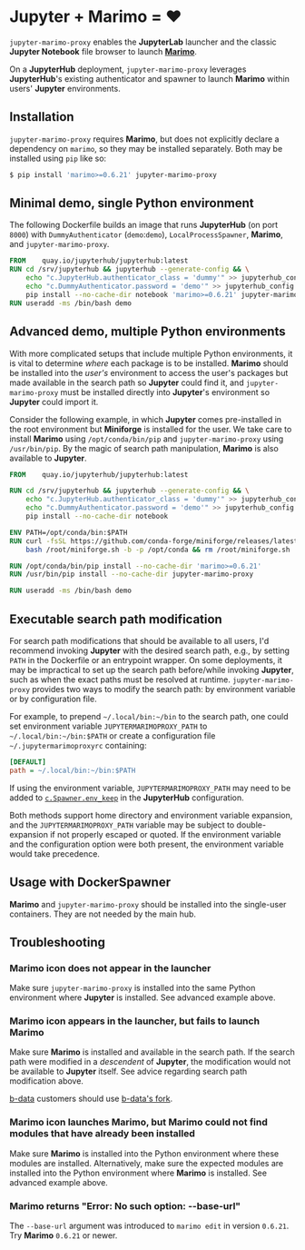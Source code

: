 # Jupyter + Marimo = ❤️

`jupyter-marimo-proxy` enables the **JupyterLab** launcher and the classic **Jupyter Notebook** file browser to launch **[Marimo](https://marimo.io/)**.

On a **JupyterHub** deployment, `jupyter-marimo-proxy` leverages **JupyterHub**'s existing authenticator and spawner to launch **Marimo** within users' **Jupyter** environments.

## Installation

`jupyter-marimo-proxy` requires **Marimo**, but does not explicitly declare a dependency on `marimo`, so they may be installed separately. Both may be installed using `pip` like so:

```sh
$ pip install 'marimo>=0.6.21' jupyter-marimo-proxy
```

## Minimal demo, single Python environment

The following Dockerfile builds an image that runs **JupyterHub** (on port `8000`) with `DummyAuthenticator` (`demo`:`demo`), `LocalProcessSpawner`, **Marimo**, and `jupyter-marimo-proxy`.

```dockerfile
FROM	quay.io/jupyterhub/jupyterhub:latest
RUN	cd /srv/jupyterhub && jupyterhub --generate-config && \
	echo "c.JupyterHub.authenticator_class = 'dummy'" >> jupyterhub_config.py && \
	echo "c.DummyAuthenticator.password = 'demo'" >> jupyterhub_config.py && \
	pip install --no-cache-dir notebook 'marimo>=0.6.21' jupyter-marimo-proxy
RUN	useradd -ms /bin/bash demo
```

## Advanced demo, multiple Python environments

With more complicated setups that include multiple Python environments, it is vital to determine *where* each package is to be installed. **Marimo** should be installed into the *user's* environment to access the user's packages but made available in the search path so **Jupyter** could find it, and `jupyter-marimo-proxy` must be installed directly into **Jupyter**'s environment so **Jupyter** could import it.

Consider the following example, in which **Jupyter** comes pre-installed in the root environment but **Miniforge** is installed for the user. We take care to install **Marimo** using `/opt/conda/bin/pip` and `jupyter-marimo-proxy` using `/usr/bin/pip`. By the magic of search path manipulation, **Marimo** is also available to **Jupyter**.

```dockerfile
FROM	quay.io/jupyterhub/jupyterhub:latest

RUN	cd /srv/jupyterhub && jupyterhub --generate-config && \
	echo "c.JupyterHub.authenticator_class = 'dummy'" >> jupyterhub_config.py && \
	echo "c.DummyAuthenticator.password = 'demo'" >> jupyterhub_config.py && \
	pip install --no-cache-dir notebook

ENV	PATH=/opt/conda/bin:$PATH
RUN	curl -fsSL https://github.com/conda-forge/miniforge/releases/latest/download/Miniforge3-Linux-x86_64.sh -o /root/miniforge.sh && chmod +x /root/miniforge.sh && \
	bash /root/miniforge.sh -b -p /opt/conda && rm /root/miniforge.sh

RUN	/opt/conda/bin/pip install --no-cache-dir 'marimo>=0.6.21'
RUN	/usr/bin/pip install --no-cache-dir jupyter-marimo-proxy

RUN	useradd -ms /bin/bash demo
```

## Executable search path modification

For search path modifications that should be available to all users, I'd recommend invoking **Jupyter** with the desired search path, e.g., by setting `PATH` in the Dockerfile or an entrypoint wrapper. On some deployments, it may be impractical to set up the search path before/while invoking **Jupyter**, such as when the exact paths must be resolved at runtime. `jupyter-marimo-proxy` provides two ways to modify the search path: by environment variable or by configuration file.

For example, to prepend `~/.local/bin:~/bin` to the search path, one could set environment variable `JUPYTERMARIMOPROXY_PATH` to `~/.local/bin:~/bin:$PATH` or create a configuration file `~/.jupytermarimoproxyrc` containing:

```ini
[DEFAULT]
path = ~/.local/bin:~/bin:$PATH
```

If using the environment variable, `JUPYTERMARIMOPROXY_PATH` may need to be added to [`c.Spawner.env_keep`](https://jupyterhub.readthedocs.io/en/stable/reference/api/spawner.html#jupyterhub.spawner.Spawner.env_keep) in the **JupyterHub** configuration.

Both methods support home directory and environment variable expansion, and the `JUPYTERMARIMOPROXY_PATH` variable may be subject to double-expansion if not properly escaped or quoted. If the environment variable and the configuration option were both present, the environment variable would take precedence.

## Usage with DockerSpawner

**Marimo** and `jupyter-marimo-proxy` should be installed into the single-user containers. They are not needed by the main hub.

## Troubleshooting

### **Marimo** icon does not appear in the launcher

Make sure `jupyter-marimo-proxy` is installed into the same Python environment where **Jupyter** is installed. See advanced example above.

### **Marimo** icon appears in the launcher, but fails to launch **Marimo**

Make sure **Marimo** is installed and available in the search path. If the search path were modified in a *descendent* of **Jupyter**, the modification would not be available to **Jupyter** itself. See advice regarding search path modification above.

[b-data](https://github.com/b-data) customers should use [b-data's fork](https://github.com/b-data/jupyterlab-r-docker-stack#marimo).

### **Marimo** icon launches **Marimo**, but **Marimo** could not find modules that have already been installed

Make sure **Marimo** is installed into the Python environment where these modules are installed. Alternatively, make sure the expected modules are installed into the Python environment where **Marimo** is installed. See advanced example above.

### **Marimo** returns "Error: No such option: --base-url"

The `--base-url` argument was introduced to `marimo edit` in version `0.6.21`. Try **Marimo** `0.6.21` or newer.

